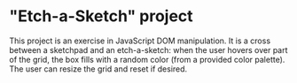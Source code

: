 # "Etch-a-Sketch" project
This project is an exercise in JavaScript DOM manipulation. It is a cross between a sketchpad and an etch-a-sketch: when the user hovers over part of the grid, the box fills with a random color (from a provided color palette). The user can resize the grid and reset if desired. 

